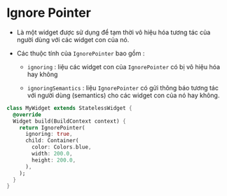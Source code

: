 # Ignore Pointer

- Là một widget được sử dụng để tạm thời vô hiệu hóa tương tác của người dùng với các widget con của nó.

- Các thuộc tính của `IgnorePointer` bao gồm :
  
  - `ignoring` : liệu các widget con của `IgnorePointer` có bị vô hiệu hóa hay không 
  
  - `ignoringSemantics` : liệu `IgnorePointer` có gửi thông báo tương tác với người dùng (semantics) cho các widget con của nó hay không.

```dart
class MyWidget extends StatelessWidget {
  @override
  Widget build(BuildContext context) {
    return IgnorePointer(
      ignoring: true,
      child: Container(
        color: Colors.blue,
        width: 200.0,
        height: 200.0,
      ),
    );
  }
}
```
